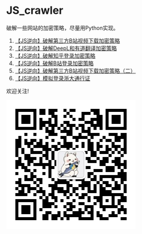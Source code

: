 # JS_crawler
破解一些网站的加密策略，尽量用Python实现。

1. [【JS逆向】破解第三方B站视频下载加密策略](https://mp.weixin.qq.com/s/Hstn16q8AH-nvDwoxQ-1XA)
2. [【JS逆向】破解DeepL和有道翻译加密策略](https://mp.weixin.qq.com/s/AWL3et91N8T24cKs1v660g)
3. [【JS逆向】破解知乎登录加密策略](https://mp.weixin.qq.com/s/uvdwAvsBIRo-p85_7Di6Hg)
4. [【JS逆向】破解B站登录加密策略](https://mp.weixin.qq.com/s/KC57z-6x-wYQejAwiqh5Pw)
5. [【JS逆向】破解第三方B站视频下载加密策略（二）](https://mp.weixin.qq.com/s/qVKNPgbGfywzz4myarKuqw)
6. [【JS逆向】模拟登录浙大通行证](https://mp.weixin.qq.com/s/SOHmtLgxgpXvpbeHXhBVEQ)


欢迎关注!

![微信公众号](./static/qrcode.jpg)

